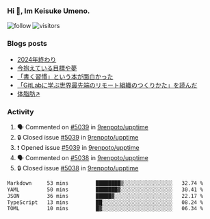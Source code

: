 ### Hi 👋, Im Keisuke Umeno.

<!--
**9renpoto/9renpoto** is a ✨ _special_ ✨ repository because its `README.md` (this file) appears on your GitHub profile.

Here are some ideas to get you started:

- 🔭 I’m currently working on ...
- 🌱 I’m currently learning ...
- 👯 I’m looking to collaborate on ...
- 🤔 I’m looking for help with ...
- 💬 Ask me about ...
- 📫 How to reach me: ...
- 😄 Pronouns: ...
- ⚡ Fun fact: ...
-->

![follow](https://img.shields.io/github/followers/9renpoto?label=Follow&style=social)
![visitors](https://komarev.com/ghpvc/?username=9renpoto&label=Profile%20views&color=0e75b6&style=flat)

### Blogs posts

<!-- BLOG-POST-LIST:START -->
- [2024年終わり](https://9renpoto.win/entry/2024/12/31/2024-end)
- [今抱えている目標や夢](https://9renpoto.win/entry/2024/12/02/objective)
- [「書く習慣」という本が面白かった](https://9renpoto.win/entry/2024/11/11/leave_a_feeling_sad)
- [「GitLabに学ぶ世界最先端のリモート組織のつくりかた」を読んだ](https://9renpoto.win/entry/2024/09/10/remote_organization)
- [体脂肪↗](https://9renpoto.win/entry/2024/08/12/gaining_fat)
<!-- BLOG-POST-LIST:END -->

### Activity

<!--START_SECTION:activity-->
1. 🗣 Commented on [#5039](https://github.com/9renpoto/upptime/issues/5039#issuecomment-2571484625) in [9renpoto/upptime](https://github.com/9renpoto/upptime)
2. 🔒 Closed issue [#5039](https://github.com/9renpoto/upptime/issues/5039) in [9renpoto/upptime](https://github.com/9renpoto/upptime)
3. ❗ Opened issue [#5039](https://github.com/9renpoto/upptime/issues/5039) in [9renpoto/upptime](https://github.com/9renpoto/upptime)
4. 🗣 Commented on [#5038](https://github.com/9renpoto/upptime/issues/5038#issuecomment-2571409109) in [9renpoto/upptime](https://github.com/9renpoto/upptime)
5. 🔒 Closed issue [#5038](https://github.com/9renpoto/upptime/issues/5038) in [9renpoto/upptime](https://github.com/9renpoto/upptime)
<!--END_SECTION:activity-->

<!--START_SECTION:waka-->

```txt
Markdown     53 mins         ████████▒░░░░░░░░░░░░░░░░   32.74 %
YAML         50 mins         ███████▓░░░░░░░░░░░░░░░░░   30.41 %
JSON         36 mins         █████▓░░░░░░░░░░░░░░░░░░░   22.17 %
TypeScript   13 mins         ██░░░░░░░░░░░░░░░░░░░░░░░   08.24 %
TOML         10 mins         █▓░░░░░░░░░░░░░░░░░░░░░░░   06.34 %
```

<!--END_SECTION:waka-->
